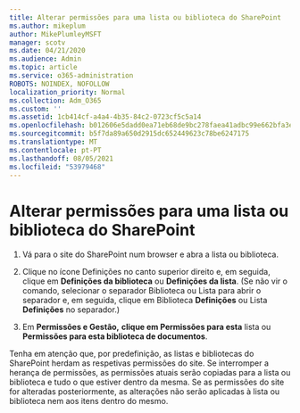 ```yaml
---
title: Alterar permissões para uma lista ou biblioteca do SharePoint
ms.author: mikeplum
author: MikePlumleyMSFT
manager: scotv
ms.date: 04/21/2020
ms.audience: Admin
ms.topic: article
ms.service: o365-administration
ROBOTS: NOINDEX, NOFOLLOW
localization_priority: Normal
ms.collection: Adm_O365
ms.custom: ''
ms.assetid: 1cb414cf-a4a4-4b35-84c2-0723cf5c5a14
ms.openlocfilehash: b012606e5dadd0ea71eb68de9bc278faea41adbc99e662bfa3eea6653548c1a8
ms.sourcegitcommit: b5f7da89a650d2915dc652449623c78be6247175
ms.translationtype: MT
ms.contentlocale: pt-PT
ms.lasthandoff: 08/05/2021
ms.locfileid: "53979468"
---
```

# <a name="change-permissions-for-a-sharepoint-list-or-library"></a>Alterar permissões para uma lista ou biblioteca do SharePoint

1. Vá para o site do SharePoint num browser e abra a lista ou biblioteca.
    
2. Clique no ícone Definições no canto superior direito e, em seguida, clique em **Definições da biblioteca** ou **Definições da lista**. (Se não vir o comando,  selecionar  o separador Biblioteca ou Lista para abrir o separador e, em seguida, clique em Biblioteca **Definições** ou Lista **Definições** no separador.) 
    
3. Em **Permissões e Gestão,** **clique em Permissões para esta** lista ou **Permissões para esta biblioteca de documentos**.
    
Tenha em atenção que, por predefinição, as listas e bibliotecas do SharePoint herdam as respetivas permissões do site. Se interromper a herança de permissões, as permissões atuais serão copiadas para a lista ou biblioteca e tudo o que estiver dentro da mesma. Se as permissões do site for alteradas posteriormente, as alterações não serão aplicadas à lista ou biblioteca nem aos itens dentro do mesmo.
  

